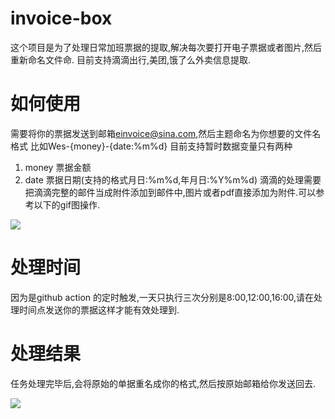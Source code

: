 # invoice-box

这个项目是为了处理日常加班票据的提取,解决每次要打开电子票据或者图片,然后重新命名文件命.
目前支持滴滴出行,美团,饿了么外卖信息提取.

# 如何使用
需要将你的票据发送到邮箱[einvoice@sina.com](einvoice@sina.com),然后主题命名为你想要的文件名格式
比如Wes-{money}-{date:%m%d}
目前支持暂时数据变量只有两种
1. money 票据金额
2. date 票据日期(支持的格式月日:%m%d,年月日:%Y%m%d)
滴滴的处理需要把滴滴完整的邮件当成附件添加到邮件中,图片或者pdf直接添加为附件.可以参考以下的gif图操作.

![](https://cdn.jsdelivr.net/gh/wes-lin/invoice-box/imgs/send.gif)

# 处理时间
因为是github action 的定时触发,一天只执行三次分别是8:00,12:00,16:00,请在处理时间点发送你的票据这样才能有效处理到.

# 处理结果
任务处理完毕后,会将原始的单据重名成你的格式,然后按原始邮箱给你发送回去.

![](https://cdn.jsdelivr.net/gh/wes-lin/invoice-box/imgs/respose.png)